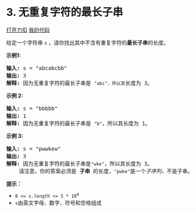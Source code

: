 # 3. 无重复字符的最长子串

[打开力扣](https://leetcode.cn/problems/longest-substring-without-repeating-characters) [我的代码](3.longest_substring_without_repeating_characters.py)

给定一个字符串 <code>s</code> ，请你找出其中不含有重复字符的<strong>最长子串</strong>的长度。



<strong>示例1:</strong>

<pre>
<strong>输入: </strong>s = "abcabcbb"
<strong>输出: </strong>3
<strong>解释:</strong> 因为无重复字符的最长子串是 <code>"abc"，所以其</code>长度为 3。
</pre>

<strong>示例 2:</strong>

<pre>
<strong>输入: </strong>s = "bbbbb"
<strong>输出: </strong>1
<strong>解释: </strong>因为无重复字符的最长子串是 <code>"b"</code>，所以其长度为 1。
</pre>

<strong>示例 3:</strong>

<pre>
<strong>输入: </strong>s = "pwwkew"
<strong>输出: </strong>3
<strong>解释: </strong>因为无重复字符的最长子串是<code>"wke"</code>，所以其长度为 3。
    请注意，你的答案必须是 <strong>子串 </strong>的长度，<code>"pwke"</code>是一个<em>子序列，</em>不是子串。
</pre>



<strong>提示：</strong>

<ul>
	<li><code>0 <= s.length <= 5 * 10<sup>4</sup></code></li>
	<li><code>s</code>由英文字母、数字、符号和空格组成</li>
</ul>
